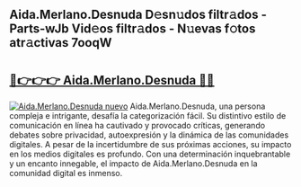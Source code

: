 ## Aida.Merlano.Desnuda D𝚎sn𝚞dos filtr𝚊dos - Parts-wJb Vid𝚎os filtr𝚊dos - N𝚞evas f𝚘tos atr𝚊ctivas 7ooqW

# <h2><a href="http://mb6q4hc.tromn.icu/?c=Aida.Merlano.Desnuda">🔗👉👉👉 Aida.Merlano.Desnuda 🔗🔗</a></h2>

[![Aida.Merlano.Desnuda nuevo](https://i.imgur.com/pEAQMta.gif)](http://mb6q4hc.tromn.icu/?c=Aida.Merlano.Desnuda)
Aida.Merlano.Desnuda, una persona compleja e intrigante, desafía la categorización fácil. Su distintivo estilo de comunicación en línea ha cautivado y provocado críticas, generando debates sobre privacidad, autoexpresión y la dinámica de las comunidades digitales. A pesar de la incertidumbre de sus próximas acciones, su impacto en los medios digitales es profundo. Con una determinación inquebrantable y un encanto innegable, el impacto de Aida.Merlano.Desnuda en la comunidad digital es inmenso.
